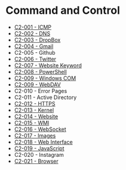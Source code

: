 # Command and Control

* [C2-001 - ICMP](https://pentestlab.blog/2017/07/28/command-and-control-icmp/)
* [C2-002 - DNS](https://pentestlab.blog/2017/09/06/command-and-control-dns/)
* [C2-003 - DropBox](https://pentestlab.blog/2017/08/29/command-and-control-dropbox/)
* [C2-004 - Gmail](https://pentestlab.blog/2017/08/03/command-and-control-gmail/)
* C2-005 - Github
* [C2-006 - Twitter](https://pentestlab.blog/2017/09/26/command-and-control-twitter/)
* [C2-007 - Website Keyword](https://pentestlab.blog/2017/09/14/command-and-control-website-keyword/)
* [C2-008 - PowerShell](https://pentestlab.blog/2017/08/19/command-and-control-powershell/)
* [C2-009 - Windows COM](https://pentestlab.blog/2017/09/01/command-and-control-windows-com/)
* [C2-009 - WebDAV](https://pentestlab.blog/2017/09/12/command-and-control-webdav/)
* C2-010 - Error Pages
* C2-011 - Active Directory
* [C2-012 - HTTPS](https://pentestlab.blog/2017/10/04/command-and-control-https/)
* [C2-013 - Kernel](https://pentestlab.blog/2017/10/02/command-and-control-kernel/)
* [C2-014 - Website](https://pentestlab.blog/2017/11/14/command-and-control-website/)
* [C2-015 - WMI](https://pentestlab.blog/2017/11/20/command-and-control-wmi/)
* [C2-016 - WebSocket](https://pentestlab.blog/2017/12/06/command-and-control-websocket/)
* [C2-017 - Images](https://pentestlab.blog/2018/01/02/command-and-control-images/)
* [C2-018 - Web Interface](https://pentestlab.blog/2018/01/03/command-and-control-web-interface/)
* [C2-019 - JavaScript](https://pentestlab.blog/2018/01/08/command-and-control-javascript/)
* C2-020 - Instagram
* [C2-021 - Browser](https://pentestlab.blog/2018/06/06/command-and-control-browser/)
